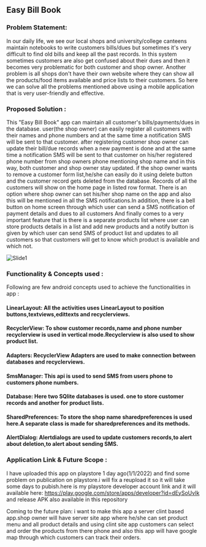 ## Easy Bill Book


### Problem Statement:
In our daily life, we see our local shops and university/college canteens maintain notebooks to write customers bills/dues but sometimes it's very difficult to find old bills and keep all the past records. In this system sometimes customers are also get confused about their dues and then it becomes very problematic for both customer and shop owner. Another problem is all shops don't have their own website where they can show all the products/food items available and price lists to their customers. So here we can solve all the problems mentioned above using a mobile application that is very user-friendly and effective.
    
### Proposed Solution :
This "Easy Bill Book" app can maintain all customer's bills/payments/dues in the database. user(the shop owner) can easily register all customers with their names and phone numbers and at the same time a notification SMS will be sent to that customer. after registering customer shop owner can update their bill/due records when a new payment is done and at the same time a notification SMS will be sent to that customer on his/her registered phone number from shop owners phone mentioning shop name and in this way, both customer and shop owner stay updated. if the shop owner wants to remove a customer form list,he/she can easily do it using delete button and the customer record gets deleted from the database. Records of all the customers will show on the home page in listed row format. There is an option where shop owner can set his/her shop name on the app and also this will be mentioned in all the SMS notifications.In addition, there is a bell button on home screen through which user can send a SMS notification of payment details and dues to all customers And finally comes to a very important feature that is there is a separate products list where user can store products details in a list and add new products and a notify button is given by which user can send SMS of product list and updates to all customers so that customers will get to know which product is available and which not. 

![Slide1](https://user-images.githubusercontent.com/92887905/147879333-b5dc36bc-b1ac-4a69-8825-05fe67002368.JPG)

### Functionality & Concepts used :
Following are few android concepts used to achieve the functionalities in app :
#### LinearLayout: All the activities uses LinearLayout to position buttons,textviews,edittexts and recyclerviews.
#### RecyclerView: To show customer records,name and phone number recyclerview is used in vertical mode.Recyclerview is also used to show product list.
#### Adapters: RecyclerView Adapters are used to make connection between databases and recyclerviews.
#### SmsManager: This api is used to send SMS from users phone to customers phone numbers.
#### Database: Here two SQlite databases is used. one to store customer records and another for product lists.
#### SharedPreferences: To store the shop name sharedpreferences is used here.A separate class is made for sharedpreferences and its methods.
#### AlertDialog: Alertdialogs are used to update customers records,to alert about deletion,to alert about sending SMS.

### Application Link & Future Scope :
I have uploaded this app on playstore 1 day ago(1/1/2022) and find some problem on publication on playstore.i will fix a reupload it so it will take some days to pubish.here is my playstore developer account link and it will available here: 
https://play.google.com/store/apps/developer?id=dEySoUvIk and release APK also available in this repository


Coming to the future plan: i want to make this app a server clint based app.shop owner will have server site app where he/she can set product menu and all product details and using clint site app customers can select and order the products from there phone and also this app will have google map through which customers can track their orders.
